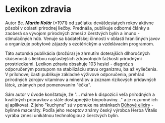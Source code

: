 Lexikon zdravia
===============

Autor Bc. ***Martin Kolár*** (\*1971) od začiatku deväťdesiatych rokov aktívne
pôsobí v oblasti prírodnej liečby. Prednáša, publikuje odborné články a zaoberá
sa vývojom prírodných zmesí z čerstvých bylín a imuno - stimulačných húb. Venuje
sa bádateľskej činnosti v oblasti hraničných javov a organizuje pobytové zájazdy
s ezotérickým a vzdelávacím programom.

Táto autorská publikácia (brožúra) je zhrnutím doterajších dlhoročných
skúseností s liečbou najčastejších zdravotných ťažkostí prírodnými
prostriedkami. Lexikon zdravia obsahuje 103 hesiel - diagnóz s odporučeným
postupom na stabilizáciu stavu organizmu, ba až vyliečenia. V prílohovej časti
publikuje základné výživové odporučenia, prehľad prírodných zdrojov vitamínov a
minerálov a zoznam rizikových prídavných látok, známych pod pomenovaním "éčka".

Sám autor v úvode konštatuje, že "... máme k dispozícii veľa prírodných a
kvalitných prípravkov a stále dostupnejšie biopotraviny..." a je rozumné ich aj
aplikovať. Z jeho "kuchyne" sú v ponuke na stránkach
[Dúhové elixíry](/sip/elixiry) - bylinné maceráty. Podľa jeho
receptov známy český výrobca Herba Vitalis vyrába zmesi unikátnou technológiou z
čerstvých bylín.

